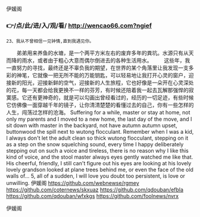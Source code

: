 
伊媛阁




### 👉/点/此/进/入/观/看/ http://wencao66.com?ngief




	23、我从不曾相信一见钟情,直到我遇见你。
　　弟弟用来养鱼的水塘，是一个两平方米左右的废弃多年的粪坑。水源只有从天而降的雨水，或者由于粗心大意而偶尔倒进去的各种生活用水。
　　这些年，我一直努力的寻找，最终还是不辜负我的期望，在世界的某个角落里让我发现一支多彩的神笔，它就像一把无所不能的万能钥匙，可以轻易地让我打开心灵的窗户，迎接新的阳光，迎接新鲜的空气，迎接新的人生旅程，它也好像是一朵开在心灵深处的花，每一天都会给我更换不一样的芬芳，有时候还陪着我一起去瓦解那强悍的寂寞感。它还有更神奇的，就是可以勾画出曾经看过的，经历的一切足迹，有些时候它仿佛像一面穿越千年的镜子，让你清清楚楚的看懂过去的自己，你有一些怎样的人生，闯荡过怎样的沧海。
Suffering for a while, master or stay at home, not only my parents and I moved to a new home, the last day of the move, and I sit down with master in the backyard, not have autumn autumn upset, buttonwood the spill next to wutong flocculant.
Remember when I was a kid, I always don't let the adult clean so thick wutong flocculant, stepping on it as a step on the snow squelching sound, every time I happy deliberately stepping out on such a voice and tireless, there is no reason why I like this kind of voice, and the stool master always eyes gently watched me like that.
His cheerful, friendly, I still can't figure out his eyes are looking at his lovely lovely grandson looked at plane trees behind me, or even the face of the old walls of...
5, all of a sudden, I will love you doubt too persistent, is love or unwilling.
伊媛阁 https://github.com/webnewse/rgmey
https://github.com/coternews/skxuaz
https://github.com/qdouban/efbla
https://github.com/qdouban/wfxkgs
https://github.com/foolnews/nvrx





伊媛阁
